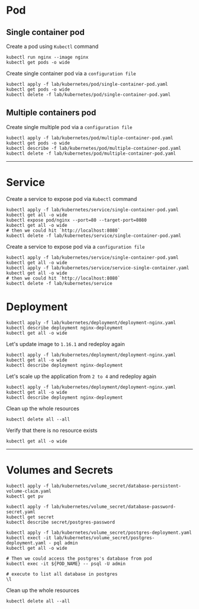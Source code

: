 # Pod

## Single container pod

Create a pod using `Kubectl` command

```shell
kubectl run nginx --image nginx
kubectl get pods -o wide
```

Create single container pod via a `configuration file`

```shell
kubectl apply -f lab/kubernetes/pod/single-container-pod.yaml
kubectl get pods -o wide
kubectl delete -f lab/kubernetes/pod/single-container-pod.yaml
```

## Multiple containers pod

Create single multiple pod via a `configuration file`

```shell
kubectl apply -f lab/kubernetes/pod/multiple-container-pod.yaml
kubectl get pods -o wide
kubectl describe -f lab/kubernetes/pod/multiple-container-pod.yaml
kubectl delete -f lab/kubernetes/pod/multiple-container-pod.yaml
```

---

# Service

Create a service to expose pod via `Kubectl` command

```shell
kubectl apply -f lab/kubernetes/service/single-container-pod.yaml
kubectl get all -o wide
kubectl expose pod/nginx --port=80 --target-port=8080
kubectl get all -o wide
# then we could hit `http://localhost:8080`
kubectl delete -f lab/kubernetes/service/single-container-pod.yaml
```

Create a service to expose pod via a `configuration file`

```shell
kubectl apply -f lab/kubernetes/service/single-container-pod.yaml
kubectl get all -o wide
kubectl apply -f lab/kubernetes/service/service-single-container.yaml
kubectl get all -o wide
# then we could hit `http://localhost:8080`
kubectl delete -f lab/kubernetes/service
```

# Deployment

```shell
kubectl apply -f lab/kubernetes/deployment/deployment-nginx.yaml
kubectl describe deployment nginx-deployment
kubectl get all -o wide
```

Let's update image to `1.16.1` and redeploy again

```shell
kubectl apply -f lab/kubernetes/deployment/deployment-nginx.yaml
kubectl get all -o wide
kubectl describe deployment nginx-deployment
```

Let's scale up the application from `2 to 4` and redeploy again

```shell
kubectl apply -f lab/kubernetes/deployment/deployment-nginx.yaml
kubectl get all -o wide
kubectl describe deployment nginx-deployment
```

Clean up the whole resources

```shell
kubectl delete all --all
```

Verify that there is no resource exists

```shell
kubectl get all -o wide
```

---

# Volumes and Secrets

```shell
kubectl apply -f lab/kubernetes/volume_secret/database-persistent-volume-claim.yaml
kubectl get pv

kubectl apply -f lab/kubernetes/volume_secret/database-password-secret.yaml
kubectl get secret
kubectl describe secret/postgres-password

kubectl apply -f lab/kubernetes/volume_secret/postgres-deployment.yaml
kubectl exect -it lab/kubernetes/volume_secret/postgres-deployment.yaml - pql admin
kubectl get all -o wide

# Then we could access the postgres's database from pod
kubectl exec -it ${POD_NAME} -- psql -U admin

# execute to list all database in postgres 
\l 
```

Clean up the whole resources

```shell
kubectl delete all --all
```